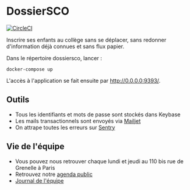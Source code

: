 # DossierSCO

[![CircleCI](https://circleci.com/gh/betagouv/dossiersco.svg?style=svg)](https://circleci.com/gh/betagouv/dossiersco)

Inscrire ses enfants au collège sans se déplacer, sans redonner d'information déjà connues et sans flux papier.

Dans le répertoire dossiersco, lancer :

    docker-compose up

L'accès à l'application se fait ensuite par <http://0.0.0.0:9393/>.

## Outils

- Tous les identifiants et mots de passe sont stockés dans Keybase
- Les mails transactionnels sont envoyés via [Mailjet](https://mailjet.com)
- On attrape toutes les erreurs sur [Sentry](https://sentry.io/betagouv-pe/rails/)

## Vie de l'équipe

- Vous pouvez nous retrouver chaque lundi et jeudi au 110 bis rue de Grenelle à Paris
- Retrouvez notre [agenda public](https://calendar.google.com/calendar/embed?src=contact%40dossiersco.beta.gouv.fr&ctz=Europe%2FParis)
- [Journal de l'équipe](https://github.com/betagouv/dossiersco/blob/master/doc/journal.md)
